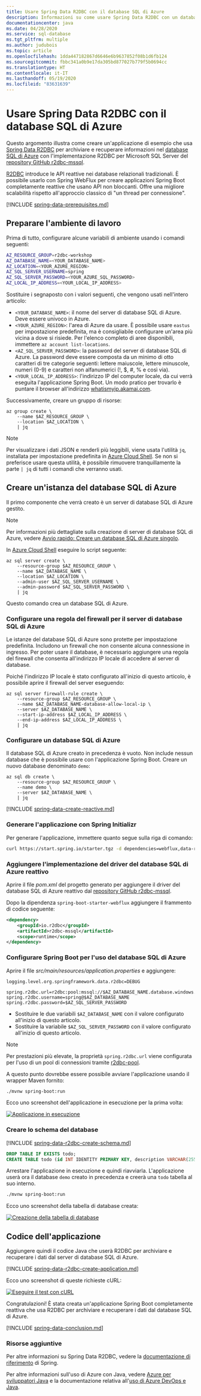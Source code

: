 ```yaml
---
title: Usare Spring Data R2DBC con il database SQL di Azure
description: Informazioni su come usare Spring Data R2DBC con un database SQL di Azure.
documentationcenter: java
ms.date: 04/28/2020
ms.service: sql-database
ms.tgt_pltfrm: multiple
ms.author: judubois
ms.topic: article
ms.openlocfilehash: 1dda447182867d6646e6b9637852f08b1d6fb124
ms.sourcegitcommit: fbbc341a0b9e17da305bd877027b779f5b0694cc
ms.translationtype: HT
ms.contentlocale: it-IT
ms.lasthandoff: 05/19/2020
ms.locfileid: "83631639"
---
```

# <a name="use-spring-data-r2dbc-with-azure-sql-database"></a>Usare Spring Data R2DBC con il database SQL di Azure

Questo argomento illustra come creare un'applicazione di esempio che usa [Spring Data R2DBC](https://spring.io/projects/spring-data-r2dbc) per archiviare e recuperare informazioni nel [database SQL di Azure](https://docs.microsoft.com/azure/sql-database/) con l'implementazione R2DBC per Microsoft SQL Server del [repository GitHub r2dbc-mssql](https://github.com/r2dbc/r2dbc-mssql).

[R2DBC](https://r2dbc.io/) introduce le API reattive nei database relazionali tradizionali. È possibile usarlo con Spring WebFlux per creare applicazioni Spring Boot completamente reattive che usano API non bloccanti. Offre una migliore scalabilità rispetto all'approccio classico di "un thread per connessione".

[!INCLUDE [spring-data-prerequisites.md](includes/spring-data-prerequisites.md)]

## <a name="prepare-the-working-environment"></a>Preparare l'ambiente di lavoro

Prima di tutto, configurare alcune variabili di ambiente usando i comandi seguenti:

```bash
AZ_RESOURCE_GROUP=r2dbc-workshop
AZ_DATABASE_NAME=<YOUR_DATABASE_NAME>
AZ_LOCATION=<YOUR_AZURE_REGION>
AZ_SQL_SERVER_USERNAME=spring
AZ_SQL_SERVER_PASSWORD=<YOUR_AZURE_SQL_PASSWORD>
AZ_LOCAL_IP_ADDRESS=<YOUR_LOCAL_IP_ADDRESS>
```

Sostituire i segnaposto con i valori seguenti, che vengono usati nell'intero articolo:

- `<YOUR_DATABASE_NAME>`: il nome del server di database SQL di Azure. Deve essere univoco in Azure.
- `<YOUR_AZURE_REGION>`: l'area di Azure da usare. È possibile usare `eastus` per impostazione predefinita, ma è consigliabile configurare un'area più vicina a dove si risiede. Per l'elenco completo di aree disponibili, immettere `az account list-locations`.
- `<AZ_SQL_SERVER_PASSWORD>`: la password del server di database SQL di Azure. La password deve essere composta da un minimo di otto caratteri di tre categorie seguenti: lettere maiuscole, lettere minuscole, numeri (0-9) e caratteri non alfanumerici (!, $, #, % e così via).
- `<YOUR_LOCAL_IP_ADDRESS>`: l'indirizzo IP del computer locale, da cui verrà eseguita l'applicazione Spring Boot. Un modo pratico per trovarlo è puntare il browser all'indirizzo [whatismyip.akamai.com](http://whatismyip.akamai.com/).

Successivamente, creare un gruppo di risorse:

```azurecli
az group create \
    --name $AZ_RESOURCE_GROUP \
    --location $AZ_LOCATION \
    | jq
```

> [!NOTE]
> Per visualizzare i dati JSON e renderli più leggibili, viene usata l'utilità `jq`, installata per impostazione predefinita in [Azure Cloud Shell](https://shell.azure.com/).
> Se non si preferisce usare questa utilità, è possibile rimuovere tranquillamente la parte `| jq` di tutti i comandi che verranno usati.

## <a name="create-an-azure-sql-database-instance"></a>Creare un'istanza del database SQL di Azure

Il primo componente che verrà creato è un server di database SQL di Azure gestito.

> [!NOTE]
> Per informazioni più dettagliate sulla creazione di server di database SQL di Azure, vedere [Avvio rapido: Creare un database SQL di Azure singolo](/azure/sql-database/sql-database-single-database-get-started).

In [Azure Cloud Shell](https://shell.azure.com/) eseguire lo script seguente:

```azurecli
az sql server create \
    --resource-group $AZ_RESOURCE_GROUP \
    --name $AZ_DATABASE_NAME \
    --location $AZ_LOCATION \
    --admin-user $AZ_SQL_SERVER_USERNAME \
    --admin-password $AZ_SQL_SERVER_PASSWORD \
    | jq
```

Questo comando crea un database SQL di Azure.

### <a name="configure-a-firewall-rule-for-your-azure-sql-database-server"></a>Configurare una regola del firewall per il server di database SQL di Azure

Le istanze del database SQL di Azure sono protette per impostazione predefinita. Includono un firewall che non consente alcuna connessione in ingresso. Per poter usare il database, è necessario aggiungere una regola del firewall che consenta all'indirizzo IP locale di accedere al server di database.

Poiché l'indirizzo IP locale è stato configurato all'inizio di questo articolo, è possibile aprire il firewall del server eseguendo:

```azurecli
az sql server firewall-rule create \
    --resource-group $AZ_RESOURCE_GROUP \
    --name $AZ_DATABASE_NAME-database-allow-local-ip \
    --server $AZ_DATABASE_NAME \
    --start-ip-address $AZ_LOCAL_IP_ADDRESS \
    --end-ip-address $AZ_LOCAL_IP_ADDRESS \
    | jq
```

### <a name="configure-a-azure-sql-database"></a>Configurare un database SQL di Azure

Il database SQL di Azure creato in precedenza è vuoto. Non include nessun database che è possibile usare con l'applicazione Spring Boot. Creare un nuovo database denominato `demo`:

```azurecli
az sql db create \
    --resource-group $AZ_RESOURCE_GROUP \
    --name demo \
    --server $AZ_DATABASE_NAME \
    | jq
```

[!INCLUDE [spring-data-create-reactive.md](includes/spring-data-create-reactive.md)]

### <a name="generate-the-application-by-using-spring-initializr"></a>Generare l'applicazione con Spring Initializr

Per generare l'applicazione, immettere quanto segue sulla riga di comando:

```bash
curl https://start.spring.io/starter.tgz -d dependencies=webflux,data-r2dbc -d baseDir=azure-database-workshop -d bootVersion=2.3.0.RELEASE -d javaVersion=8 | tar -xzvf -
```

### <a name="add-the-reactive-azure-sql-database-driver-implementation"></a>Aggiungere l'implementazione del driver del database SQL di Azure reattivo

Aprire il file *pom.xml* del progetto generato per aggiungere il driver del database SQL di Azure reattivo dal [repository GitHub r2dbc-mssql](https://github.com/r2dbc/r2dbc-mssql).

Dopo la dipendenza `spring-boot-starter-webflux` aggiungere il frammento di codice seguente:

```xml
<dependency>
    <groupId>io.r2dbc</groupId>
    <artifactId>r2dbc-mssql</artifactId>
    <scope>runtime</scope>
</dependency>
```

### <a name="configure-spring-boot-to-use-azure-sql-database"></a>Configurare Spring Boot per l'uso del database SQL di Azure

Aprire il file *src/main/resources/application.properties* e aggiungere:

```properties
logging.level.org.springframework.data.r2dbc=DEBUG

spring.r2dbc.url=r2dbc:pool:mssql://$AZ_DATABASE_NAME.database.windows.net:1433/demo
spring.r2dbc.username=spring@$AZ_DATABASE_NAME
spring.r2dbc.password=$AZ_SQL_SERVER_PASSWORD
```

- Sostituire le due variabili `$AZ_DATABASE_NAME` con il valore configurato all'inizio di questo articolo.
- Sostituire la variabile `$AZ_SQL_SERVER_PASSWORD` con il valore configurato all'inizio di questo articolo.

> [!NOTE]
> Per prestazioni più elevate, la proprietà `spring.r2dbc.url` viene configurata per l'uso di un pool di connessioni tramite [r2dbc-pool](https://github.com/r2dbc/r2dbc-pool).

A questo punto dovrebbe essere possibile avviare l'applicazione usando il wrapper Maven fornito:

```bash
./mvnw spring-boot:run
```

Ecco uno screenshot dell'applicazione in esecuzione per la prima volta:

[![Applicazione in esecuzione](media/configure-spring-data-r2dbc-with-azure-azure-sql/create-azure-sql-01.png)](media/configure-spring-data-r2dbc-with-azure-azure-sql/create-azure-sql-01.png#lightbox)

### <a name="create-the-database-schema"></a>Creare lo schema del database

[!INCLUDE [spring-data-r2dbc-create-schema.md](includes/spring-data-r2dbc-create-schema.md)]

```sql
DROP TABLE IF EXISTS todo;
CREATE TABLE todo (id INT IDENTITY PRIMARY KEY, description VARCHAR(255), details VARCHAR(4096), done BIT);
```

Arrestare l'applicazione in esecuzione e quindi riavviarla. L'applicazione userà ora il database `demo` creato in precedenza e creerà una `todo` tabella al suo interno.

```bash
./mvnw spring-boot:run
```

Ecco uno screenshot della tabella di database creata:

[![Creazione della tabella di database](media/configure-spring-data-r2dbc-with-azure-azure-sql/create-azure-sql-02.png)](media/configure-spring-data-r2dbc-with-azure-azure-sql/create-azure-sql-02.png#lightbox)

## <a name="code-the-application"></a>Codice dell'applicazione

Aggiungere quindi il codice Java che userà R2DBC per archiviare e recuperare i dati dal server di database SQL di Azure.

[!INCLUDE [spring-data-r2dbc-create-application.md](includes/spring-data-r2dbc-create-application.md)]

Ecco uno screenshot di queste richieste cURL:

[![Eseguire il test con cURL](media/configure-spring-data-r2dbc-with-azure-azure-sql/create-azure-sql-03.png)](media/configure-spring-data-r2dbc-with-azure-azure-sql/create-azure-sql-03.png#lightbox)

Congratulazioni! È stata creata un'applicazione Spring Boot completamente reattiva che usa R2DBC per archiviare e recuperare i dati dal database SQL di Azure.

[!INCLUDE [spring-data-conclusion.md](includes/spring-data-conclusion.md)]

### <a name="additional-resources"></a>Risorse aggiuntive

Per altre informazioni su Spring Data R2DBC, vedere la [documentazione di riferimento](https://docs.spring.io/spring-data/r2dbc/docs/current/reference/html/#reference) di Spring.

Per altre informazioni sull'uso di Azure con Java, vedere [Azure per sviluppatori Java](/azure/developer/java/) e la documentazione relativa all'[uso di Azure DevOps e Java](/azure/devops/).
